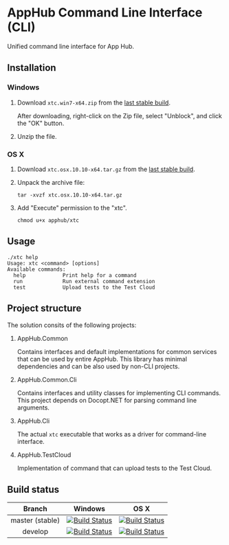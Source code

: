 # AppHub Command Line Interface (CLI)

Unified command line interface for App Hub.

## Installation

### Windows

1. Download ```xtc.win7-x64.zip``` from the [last stable build](http://calabash-ci.macminicolo.net:8080/view/Uploader/job/Uploader%20master/).
   
   After downloading, right-click on the Zip file, select "Unblock", and click the "OK" button.
2. Unzip the file.

### OS X
1. Download ```xtc.osx.10.10-x64.tar.gz``` from the [last stable build](http://calabash-ci.macminicolo.net:8080/view/Uploader/job/Uploader%20master/).
2. Unpack the archive file:

   ```tar -xvzf xtc.osx.10.10-x64.tar.gz```

3. Add "Execute" permission to the "xtc".

   ```chmod u+x apphub/xtc```

## Usage
```
./xtc help
Usage: xtc <command> [options]
Available commands:
  help            Print help for a command
  run             Run external command extension
  test            Upload tests to the Test Cloud
```

## Project structure
The solution consits of the following projects:

1. AppHub.Common
   
   Contains interfaces and default implementations for common services that can be used
   by entire AppHub. This library has minimal dependencies and can be also used by non-CLI projects.

2. AppHub.Common.Cli

   Contains interfaces and utility classes for implementing CLI commands. This 
   project depends on Docopt.NET for parsing command line arguments.

3. AppHub.Cli

   The actual `xtc` executable that works as a driver for command-line interface.

4. AppHub.TestCloud

   Implementation of command that can upload tests to the Test Cloud.

## Build status

| Branch  | Windows  | OS X      |
|:-------:|:--------:|:--------:|
| master (stable) | [![Build Status](http://xtc-jenkins.xamdev.com/view/Uploader/job/Uploader%20master/badge/icon)](http://xtc-jenkins.xamdev.com/view/Uploader/job/Uploader%20master/) | [![Build Status](http://calabash-ci.macminicolo.net:8080/view/Uploader/job/Uploader%20master/badge/icon)](http://calabash-ci.macminicolo.net:8080/view/Uploader/job/Uploader%20master/) | 
| develop | [![Build Status](http://xtc-jenkins.xamdev.com/view/Uploader/job/Uploader%20develop/badge/icon)](http://xtc-jenkins.xamdev.com/view/Uploader/job/Uploader%20develop/)     | [![Build Status](http://calabash-ci.macminicolo.net:8080/view/Uploader/job/Uploader%20develop/badge/icon)](http://calabash-ci.macminicolo.net:8080/view/Uploader/job/Uploader%20develop/)     | 